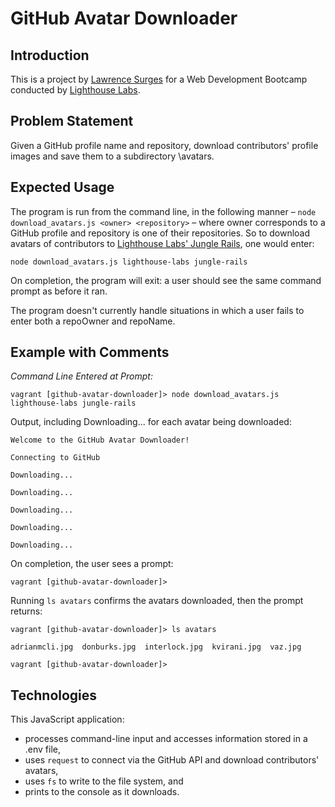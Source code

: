 # GitHub Avatar Downloader

## Introduction

This is a project by [Lawrence Surges](https://github.com/surgeslc) for a Web Development Bootcamp conducted by [Lighthouse Labs](lighthouselabs.ca).

## Problem Statement

Given a GitHub profile name and repository, download contributors' profile images and save them to a subdirectory \avatars.

## Expected Usage

The program is run from the command line, in the following manner – `node download_avatars.js <owner> <repository>` – where owner corresponds to a GitHub profile and repository is one of their repositories. So to download avatars of contributors to [Lighthouse Labs' Jungle Rails](https://github.com/lighthouse-labs/jungle-rails), one would enter:

`node download_avatars.js lighthouse-labs jungle-rails`

On completion, the program will exit: a user should see the same command prompt as before it ran.

The program doesn't currently handle situations in which a user fails to enter both a repoOwner and repoName.

## Example with Comments

*Command Line Entered at Prompt:*

`vagrant [github-avatar-downloader]> node download_avatars.js lighthouse-labs jungle-rails`

Output, including Downloading... for each avatar being downloaded:

`Welcome to the GitHub Avatar Downloader!`

`Connecting to GitHub`

`Downloading...`

`Downloading...`

`Downloading...`

`Downloading...`

`Downloading...`

On completion, the user sees a prompt:

`vagrant [github-avatar-downloader]>`

Running `ls avatars` confirms the avatars downloaded, then the prompt returns:

`vagrant [github-avatar-downloader]> ls avatars`

`adrianmcli.jpg  donburks.jpg  interlock.jpg  kvirani.jpg  vaz.jpg`

`vagrant [github-avatar-downloader]>`

## Technologies

This JavaScript application:
- processes command-line input and accesses information stored in a .env file,
- uses `request` to connect via the GitHub API and download contributors' avatars,
- uses `fs` to write to the file system, and
- prints to the console as it downloads.